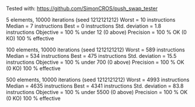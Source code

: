 Tested with:
https://github.com/SimonCROS/push_swap_tester

5 elements, 10000 iterations (seed 1212121212)
Worst = 10 instructions
Median = 7 instructions
Best = 0 instructions
Std. deviation = 1.8 instructions
Objective = 100 % under 12 (0 above)
Precision = 100 % OK (0 KO)
100 % effective

100 elements, 10000 iterations (seed 1212121212)
Worst = 589 instructions
Median = 534 instructions
Best = 475 instructions
Std. deviation = 15.5 instructions
Objective = 100 % under 700 (0 above)
Precision = 100 % OK (0 KO)
100 % effective

500 elements, 10000 iterations (seed 1212121212)
Worst = 4993 instructions
Median = 4635 instructions
Best = 4341 instructions
Std. deviation = 83.8 instructions
Objective = 100 % under 5500 (0 above)
Precision = 100 % OK (0 KO)
100 % effective
